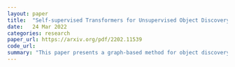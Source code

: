 ```yaml
---
layout: paper
title:  "Self-supervised Transformers for Unsupervised Object Discovery Using Normalized Cut"
date:   24 Mar 2022
categories: research
paper_url: https://arxiv.org/pdf/2202.11539
code_url: 
summary: "This paper presents a graph-based method for object discovery in images using self-supervised transformer features, specifically those trained with self-distillation loss (DINO). The authors treat visual tokens as nodes within a weighted graph, with edges representing similarity between tokens. By applying a normalized graph-cut through spectral clustering and generalized eigendecomposition, they segment foreground objects based on the second smallest eigenvector. The method outperforms the state-of-the-art LOST on VOC07, VOC12, and COCO20K datasets, and incorporating a second stage class-agnostic detector (CAD) further improves performance. The approach also extends to unsupervised saliency detection and achieves competitive results in weakly supervised object detection on CUB and ImageNet."
---
```


